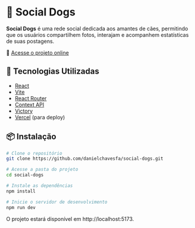 # 🐶 Social Dogs

**Social Dogs** é uma rede social dedicada aos amantes de cães, permitindo que os usuários compartilhem fotos, interajam e acompanhem estatísticas de suas postagens.

🔗 [Acesse o projeto online](https://social-dogs-one.vercel.app)

## 🚀 Tecnologias Utilizadas

- [React](https://reactjs.org/)
- [Vite](https://vitejs.dev/)
- [React Router](https://reactrouter.com/)
- [Context API](https://reactjs.org/docs/context.html)
- [Victory](https://nearform.com/open-source/victory/)
- [Vercel](https://vercel.com/) (para deploy)

## 📦 Instalação

```bash
# Clone o repositório
git clone https://github.com/danielchavesfa/social-dogs.git

# Acesse a pasta do projeto
cd social-dogs

# Instale as dependências
npm install

# Inicie o servidor de desenvolvimento
npm run dev
```

O projeto estará disponível em http://localhost:5173.
